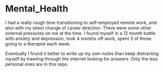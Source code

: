 # Mental_Health

I had a really rough time transitioning to self-employed remote work, and also with my latest change of career direction.  There were some other external pressures on me at the time. I found myself in a 12 month battle with anxiety and depression, took 4 months off work, spent 3 of those going to a therapist each week.

Eventually I found it better to write up my own notes than keep distracting myself by trawling through the internet looking for answers.  Only the less personal ones are in this repo.
